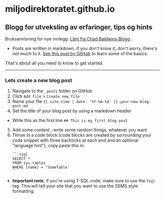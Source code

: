 # miljodirektoratet.github.io
Blogg for utveksling av erfaringer, tips og hints
---

Bruksanvisning for nye innlegg. [Lånt fra Chad Baldwins Blogg](https://chadbaldwin.net/2021/03/14/how-to-build-a-sql-blog.html) .

* Posts are written in markdown, if you don't know it, don't worry, there's not much to it. [See this post by GitHub](https://guides.github.com/features/mastering-markdown/) to learn some of the basics.

That's about all you need to know to get started.

----

### Lets create a new blog post

1. Navigate to the `_posts` folder on GitHub
2. Click `Add file` > `Create new file`
3. Name your file `{{ site.time | date: '%Y-%m-%d' }}-your-new-blog-post.md`
4. Set the title of your blog post by using a markdown header
  * Write this as the first line `## This is my first blog post`
5. Add some content...write some random things, whatever you want
6. Throw in a code block (code blocks are created by surrounding your code snippet with three backticks at each end and an optional "language hint"), copy paste this in:
    ````plaintext
    ```tsql
    SELECT *
    FROM sys.tables
    WHERE [name] = 'SomeTable'
    ```
    ````
  * **Important note**, if you're using T-SQL code, make sure to use the `tsql` tag. This will tell your site that you want to use the SSMS style formatting.

